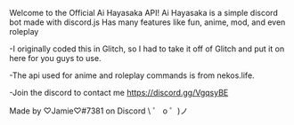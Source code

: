 Welcome to the Official Ai Hayasaka API!
Ai Hayasaka is a simple discord bot made with discord.js Has many features like fun, anime, mod, and even roleplay


-I originally coded this in Glitch, so I had to take it off of Glitch and put it on here for you guys to use.

-The api used for anime and roleplay commands is from nekos.life.

-Join the discord to contact me https://discord.gg/VgqsyBE

Made by ♡Jamie♡#7381 on Discord
\ ゜ o ゜)ノ
